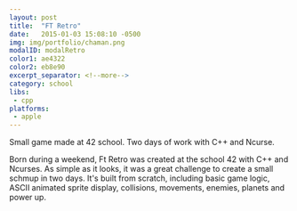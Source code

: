 ```yaml
---
layout: post
title:  "FT Retro"
date:   2015-01-03 15:08:10 -0500
img: img/portfolio/chaman.png
modalID: modalRetro
color1: ae4322 
color2: eb8e90 
excerpt_separator: <!--more-->
category: school 
libs:
 - cpp 
platforms:
 - apple 
---
```

Small game made at 42 school. Two days of work with C++ and Ncurse.
<!--more-->
Born during a weekend, Ft Retro was created at the school 42 with C++ and Ncurses. As simple as it looks, it was a great challenge to create a small schmup in two days. It's built from scratch, including basic game logic, ASCII animated sprite display, collisions, movements, enemies, planets and power up.
